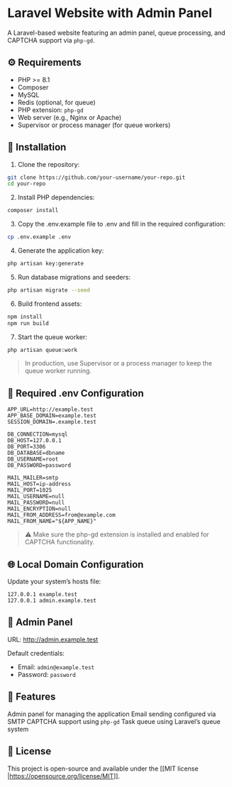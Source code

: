 # Laravel Website with Admin Panel

A Laravel-based website featuring an admin panel, queue processing, and CAPTCHA support via `php-gd`.

## ⚙️ Requirements

- PHP >= 8.1
- Composer
- MySQL
- Redis (optional, for queue)
- PHP extension: `php-gd`
- Web server (e.g., Nginx or Apache)
- Supervisor or process manager (for queue workers)

## 🚀 Installation

1. Clone the repository:

```bash
git clone https://github.com/your-username/your-repo.git
cd your-repo
```

2. Install PHP dependencies:

```bash
composer install
```

3. Copy the .env.example file to .env and fill in the required configuration:

```bash
cp .env.example .env
```

4. Generate the application key:

```bash
php artisan key:generate
```

5. Run database migrations and seeders:

```bash
php artisan migrate --seed
```

6. Build frontend assets:

```bash
npm install
npm run build
```

7. Start the queue worker:

```bash
php artisan queue:work
```

> In production, use Supervisor or a process manager to keep the queue worker running.

## 📄 Required .env Configuration

```env
APP_URL=http://example.test
APP_BASE_DOMAIN=example.test
SESSION_DOMAIN=.example.test

DB_CONNECTION=mysql
DB_HOST=127.0.0.1
DB_PORT=3306
DB_DATABASE=dbname
DB_USERNAME=root
DB_PASSWORD=password

MAIL_MAILER=smtp
MAIL_HOST=ip-address
MAIL_PORT=1025
MAIL_USERNAME=null
MAIL_PASSWORD=null
MAIL_ENCRYPTION=null
MAIL_FROM_ADDRESS=from@example.com
MAIL_FROM_NAME="${APP_NAME}"
```

>⚠️ Make sure the php-gd extension is installed and enabled for CAPTCHA functionality.

## 🌐 Local Domain Configuration
Update your system’s hosts file:

```hosts
127.0.0.1 example.test
127.0.0.1 admin.example.test
```

## 🔐 Admin Panel
URL: http://admin.example.test

Default credentials:
 - Email: `admin@example.test`
 - Password: `password`

## 📌 Features
Admin panel for managing the application
Email sending configured via SMTP
CAPTCHA support using `php-gd`
Task queue using Laravel’s queue system

## 📄 License
This project is open-source and available under the [[MIT license |https://opensource.org/license/MIT]].